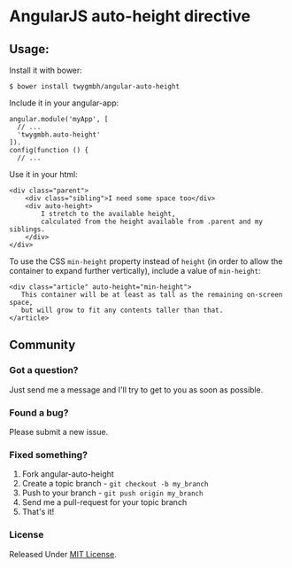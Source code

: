 # AngularJS auto-height directive

## Usage:


Install it with bower:

```
$ bower install twygmbh/angular-auto-height
```

Include it in your angular-app:

```
angular.module('myApp', [
  // ...
  'twygmbh.auto-height'
]).
config(function () {
  // ...
```

Use it in your html:

```
<div class="parent">
    <div class="sibling">I need some space too</div>
    <div auto-height>
        I stretch to the available height,
        calculated from the height available from .parent and my siblings.
    </div>
</div>
```

To use the CSS `min-height` property instead of `height` (in order to allow
the container to expand further vertically), include a value of `min-height`:

```
<div class="article" auto-height="min-height">
   This container will be at least as tall as the remaining on-screen space,
   but will grow to fit any contents taller than that.
</article>
```

## Community

### Got a question?

Just send me a message and I'll try to get to you as soon as possible.

### Found a bug?

Please submit a new issue.

### Fixed something?

1. Fork angular-auto-height
2. Create a topic branch - `git checkout -b my_branch`
3. Push to your branch - `git push origin my_branch`
4. Send me a pull-request for your topic branch
5. That's it!

### License

Released Under [MIT License](https://github.com/twygmbh/angular-auto-height/blob/master/LICENSE).
